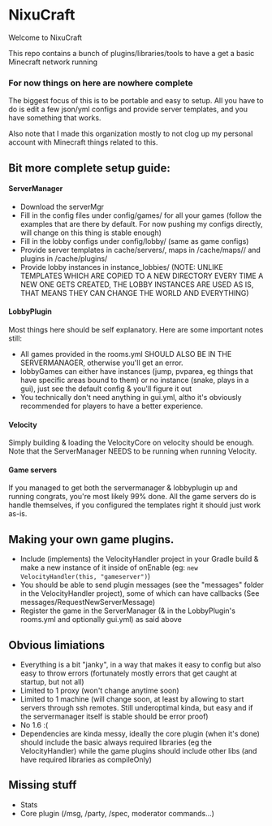 # NixuCraft
Welcome to NixuCraft

This repo contains a bunch of plugins/libraries/tools to have a get a basic Minecraft network running

### For now things on here are nowhere complete
The biggest focus of this is to be portable and easy to setup. All you have to do is edit a few json/yml configs and provide server templates, and you have something that works.

Also note that I made this organization mostly to not clog up my personal account with Minecraft things related to this.

## Bit more complete setup guide:
#### ServerManager 
- Download the serverMgr
- Fill in the config files under config/games/ for all your games (follow the examples that are there by default. For now pushing my configs directly, will change on this thing is stable enough)
- Fill in the lobby configs under config/lobby/ (same as game configs)
- Provide server templates in cache/servers/, maps in /cache/maps/<game>/ and plugins in /cache/plugins/
- Provide lobby instances in instance_lobbies/ (NOTE: UNLIKE TEMPLATES WHICH ARE COPIED TO A NEW DIRECTORY EVERY TIME A NEW ONE GETS CREATED, THE LOBBY INSTANCES ARE USED AS IS, THAT MEANS THEY CAN CHANGE THE WORLD AND EVERYTHING)

#### LobbyPlugin
Most things here should be self explanatory. Here are some important notes still:
- All games provided in the rooms.yml SHOULD ALSO BE IN THE SERVERMANAGER, otherwise you'll get an error.
- lobbyGames can either have instances (jump, pvparea, eg things that have specific areas bound to them) or no instance (snake, plays in a gui), just see the default config & you'll figure it out
- You technically don't need anything in gui.yml, altho it's obviously recommended for players to have a better experience.

#### Velocity
Simply building & loading the VelocityCore on velocity should be enough. Note that the ServerManager NEEDS to be running when running Velocity.

#### Game servers
If you managed to get both the servermanager & lobbyplugin up and running congrats, you're most likely 99% done. 
All the game servers do is handle themselves, if you configured the templates right it should just work as-is.

## Making your own game plugins.
- Include (implements) the VelocityHandler project in your Gradle build & make a new instance of it inside of onEnable (eg: `new VelocityHandler(this, "gameserver")`)
- You should be able to send plugin messages (see the "messages" folder in the VelocityHandler project), some of which can have callbacks (See messages/RequestNewServerMessage)
- Register the game in the ServerManager (& in the LobbyPlugin's rooms.yml and optionally gui.yml) as said above


## Obvious limiations
- Everything is a bit "janky", in a way that makes it easy to config but also easy to throw errors (fortunately mostly errors that get caught at startup, but not all)
- Limited to 1 proxy (won't change anytime soon)
- Limited to 1 machine (will change soon, at least by allowing to start servers through ssh remotes. Still underoptimal kinda, but easy and if the servermanager itself is stable should be error proof)
- No 1.6 :(
- Dependencies are kinda messy, ideally the core plugin (when it's done) should include the basic always required libraries (eg the VelocityHandler) while the game plugins should include other libs (and have required libraries as compileOnly)

## Missing stuff
- Stats
- Core plugin (/msg, /party, /spec, moderator commands...)
